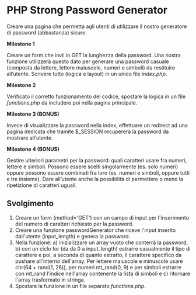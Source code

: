 # PHP Strong Password Generator

Creare una pagina che permetta agli utenti di utilizzare il nostro generatore di password (abbastanza) sicure.

**Milestone 1**

Creare un form che invii in GET la lunghezza della password. Una nostra funzione utilizzerà questo dato per generare una password casuale (composta da lettere, lettere maiuscole, numeri e simboli) da restituire all’utente. Scrivere tutto (logica e layout) in un unico file _index.php_.

**Milestone 2**

Verificato il corretto funzionamento del codice, spostare la logica in un file _functions.php_ da includere poi nella pagina principale.

**Milestone 3 (BONUS)**

Invece di visualizzare la password nella index, effettuare un redirect ad una pagina dedicata che tramite $\_SESSION recupererà la password da mostrare all’utente.

**Milestone 4 (BONUS)**

Gestire ulteriori parametri per la password: quali caratteri usare fra numeri, lettere e simboli. Possono essere scelti singolarmente (es. solo numeri) oppure possono essere combinati fra loro (es. numeri e simboli, oppure tutti e tre insieme). Dare all’utente anche la possibilità di permettere o meno la ripetizione di caratteri uguali.

## Svolgimento

1. Creare un form (method='GET') con un campo di input per l'inserimento del numero di caratteri richiesto per la password.
2. Creare una funzione passwordGenerator che riceve l'input inserito dall'utente (input_length) e genera la password.
3. Nella funzione: a) inizializzare un array vuoto che conterrà la password, b) con un ciclo for (da da 0 a input_length) estrarre casualmente il tipo di carattere e poi, a seconda di quanto estratto, il carattere specifico da pushare all'interno dell'array. Per lettere maiuscole e minuscole usare chr(64 + rand(1, 26)), per numeri mt_rand(0, 9) e per simboli estrarre con mt_rand l'indice nell'array contenente la lista di simboli e c) ritornare l'array trasformato in stringa.
4. Spostare la funzione in un file separato _functions.php_.
